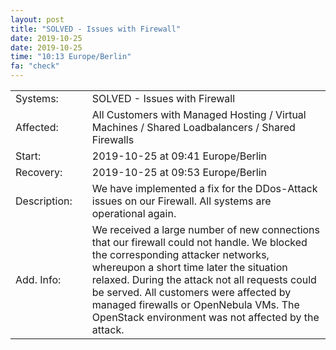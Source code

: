 ```yaml
---
layout: post
title: "SOLVED - Issues with Firewall"
date: 2019-10-25
date: 2019-10-25
time: "10:13 Europe/Berlin"
fa: "check"
---
```


|                   |   |                                                                      |
|-------------------|---|----------------------------------------------------------------------|
| Systems:          |   | SOLVED - Issues with Firewall|
| Affected:         |   | All Customers with Managed Hosting / Virtual Machines / Shared Loadbalancers / Shared Firewalls |
| Start:            |   | 2019-10-25 at 09:41 Europe/Berlin |
| Recovery:         |   | 2019-10-25 at 09:53 Europe/Berlin |
| Description:      |   | We have implemented a fix for the DDos-Attack issues on our Firewall. All systems are operational again. |
| Add. Info:        |   | We received a large number of new connections that our firewall could not handle. We blocked the corresponding attacker networks, whereupon a short time later the situation relaxed. During the attack not all requests could be served. All customers were affected by managed firewalls or OpenNebula VMs. The OpenStack environment was not affected by the attack. |